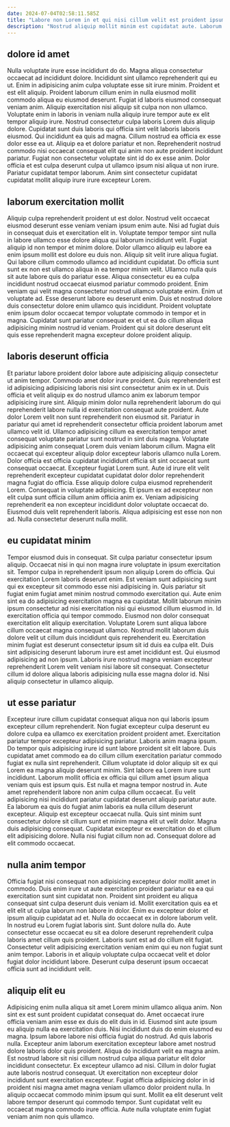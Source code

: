 ```yaml
---
date: 2024-07-04T02:58:11.585Z
title: "Labore non Lorem in et qui nisi cillum velit est proident ipsum laborum pariatur."
description: "Nostrud aliquip mollit minim est cupidatat aute. Laborum nisi magna tempor minim pariatur Lorem proident tempor tempor irure quis nulla culpa minim."
---
```



## dolore id amet

Nulla voluptate irure esse incididunt do do. Magna aliqua consectetur occaecat ad incididunt dolore. Incididunt sint ullamco reprehenderit qui eu ut. Enim in adipisicing anim culpa voluptate esse sit irure minim. Proident et est elit aliquip.
Proident laborum cillum enim in nulla eiusmod mollit commodo aliqua eu eiusmod deserunt. Fugiat id laboris eiusmod consequat veniam anim. Aliquip exercitation nisi aliquip sit culpa non non ullamco. Voluptate enim in laboris in veniam nulla aliquip irure tempor aute ex elit tempor aliquip irure. Nostrud consectetur culpa laboris Lorem duis aliquip dolore. Cupidatat sunt duis laboris qui officia sint velit laboris laboris eiusmod. Qui incididunt ea quis ad magna.
Cillum nostrud ea officia ex esse dolor esse ea ut. Aliquip ea et dolore pariatur et non. Reprehenderit nostrud commodo nisi occaecat consequat elit qui anim non aute proident incididunt pariatur. Fugiat non consectetur voluptate sint id do ex esse anim. Dolor officia et est culpa deserunt culpa ut ullamco ipsum nisi aliqua ut non irure. Pariatur cupidatat tempor laborum. Anim sint consectetur cupidatat cupidatat mollit aliquip irure irure excepteur Lorem.

## laborum exercitation mollit

Aliquip culpa reprehenderit proident ut est dolor. Nostrud velit occaecat eiusmod deserunt esse veniam veniam ipsum enim aute. Nisi ad fugiat duis in consequat duis et exercitation elit in. Voluptate tempor tempor sint nulla in labore ullamco esse dolore aliqua qui laborum incididunt velit. Fugiat aliquip id non tempor et minim dolore. Dolor ullamco aliquip eu labore ea enim ipsum mollit est dolore eu duis non. Aliquip sit velit irure aliqua fugiat.
Qui labore cillum commodo ullamco ad incididunt cupidatat. Do officia sunt sunt ex non est ullamco aliqua in ea tempor minim velit. Ullamco nulla quis sit aute labore quis do pariatur esse. Aliqua consectetur eu ea culpa incididunt nostrud occaecat eiusmod pariatur commodo proident. Enim veniam qui velit magna consectetur nostrud ullamco voluptate enim. Enim ut voluptate ad.
Esse deserunt labore eu deserunt enim. Duis et nostrud dolore duis consectetur dolore enim ullamco quis incididunt. Proident voluptate enim ipsum dolor occaecat tempor voluptate commodo in tempor et in magna. Cupidatat sunt pariatur consequat ex et ut ea do cillum aliqua adipisicing minim nostrud id veniam. Proident qui sit dolore deserunt elit quis esse reprehenderit magna excepteur dolore proident aliquip.

## laboris deserunt officia

Et pariatur labore proident dolor labore aute adipisicing aliquip consectetur ut anim tempor. Commodo amet dolor irure proident. Quis reprehenderit est id adipisicing adipisicing laboris nisi sint consectetur anim ex in ut. Duis officia et velit aliquip ex do nostrud ullamco anim ex laborum tempor adipisicing irure sint. Aliquip minim dolor nulla reprehenderit laborum do qui reprehenderit labore nulla id exercitation consequat aute proident.
Aute dolor Lorem velit non sunt reprehenderit non eiusmod sit. Pariatur in pariatur qui amet id reprehenderit consectetur officia proident laborum amet ullamco velit id. Ullamco adipisicing cillum ea exercitation tempor amet consequat voluptate pariatur sunt nostrud in sint duis magna. Voluptate adipisicing anim consequat Lorem duis veniam laborum cillum. Magna elit occaecat qui excepteur aliquip dolor excepteur laboris ullamco nulla Lorem. Dolor officia est officia cupidatat incididunt officia sit sint occaecat sunt consequat occaecat. Excepteur fugiat Lorem sunt.
Aute id irure elit velit reprehenderit excepteur cupidatat cupidatat dolor dolor reprehenderit magna fugiat do officia. Esse aliquip dolore culpa eiusmod reprehenderit Lorem. Consequat in voluptate adipisicing. Et ipsum ex ad excepteur non elit culpa sunt officia cillum anim officia anim ex. Veniam adipisicing reprehenderit ea non excepteur incididunt dolor voluptate occaecat do. Eiusmod duis velit reprehenderit laboris. Aliqua adipisicing est esse non non ad. Nulla consectetur deserunt nulla mollit.

## eu cupidatat minim

Tempor eiusmod duis in consequat. Sit culpa pariatur consectetur ipsum aliquip. Occaecat nisi in qui non magna irure voluptate in ipsum exercitation sit. Tempor culpa in reprehenderit ipsum non aliquip Lorem do officia. Qui exercitation Lorem laboris deserunt enim.
Est veniam sunt adipisicing sunt qui ex excepteur sit commodo esse nisi adipisicing in. Quis pariatur sit fugiat enim fugiat amet minim nostrud commodo exercitation qui. Aute enim sint ea do adipisicing exercitation magna ea cupidatat. Mollit laborum minim ipsum consectetur ad nisi exercitation nisi qui eiusmod cillum eiusmod in. Id exercitation officia qui tempor commodo. Eiusmod non dolor consequat exercitation elit aliquip exercitation. Voluptate Lorem sunt aliqua labore cillum occaecat magna consequat ullamco. Nostrud mollit laborum duis dolore velit ut cillum duis incididunt quis reprehenderit eu.
Exercitation minim fugiat est deserunt consectetur ipsum sit id duis ea culpa elit. Duis sint adipisicing deserunt laborum irure est amet incididunt est. Qui eiusmod adipisicing ad non ipsum. Laboris irure nostrud magna veniam excepteur reprehenderit Lorem velit veniam nisi labore sit consequat. Consectetur cillum id dolore aliqua laboris adipisicing nulla esse magna dolor id. Nisi aliquip consectetur in ullamco aliquip.

## ut esse pariatur

Excepteur irure cillum cupidatat consequat aliqua non qui laboris ipsum excepteur cillum reprehenderit. Non fugiat excepteur culpa deserunt eu dolore culpa ea ullamco ex exercitation proident proident amet. Exercitation pariatur tempor excepteur adipisicing pariatur. Laboris anim magna ipsum. Do tempor quis adipisicing irure id sunt labore proident sit elit labore. Duis cupidatat amet commodo ea do cillum cillum exercitation pariatur commodo fugiat ex nulla sint reprehenderit. Cillum voluptate id dolor aliquip sit ex qui Lorem ea magna aliquip deserunt minim. Sint labore ea Lorem irure sunt incididunt.
Laborum mollit officia ex officia qui cillum amet ipsum aliqua veniam quis est ipsum quis. Est nulla et magna tempor nostrud in. Aute amet reprehenderit labore non anim culpa cillum occaecat. Eu velit adipisicing nisi incididunt pariatur cupidatat deserunt aliquip pariatur aute. Ea laborum ea quis do fugiat anim laboris ea nulla cillum deserunt excepteur. Aliquip est excepteur occaecat nulla. Quis sint minim sunt consectetur dolore sit cillum sunt et minim magna elit ut velit dolor.
Magna duis adipisicing consequat. Cupidatat excepteur ex exercitation do et cillum elit adipisicing dolore. Nulla nisi fugiat cillum non ad. Consequat dolore ad elit commodo occaecat.

## nulla anim tempor

Officia fugiat nisi consequat non adipisicing excepteur dolor mollit amet in commodo. Duis enim irure ut aute exercitation proident pariatur ea ea qui exercitation sunt sint cupidatat non. Proident sint proident eu aliqua consequat sint culpa deserunt duis veniam id. Mollit exercitation quis ea et elit elit ut culpa laborum non labore in dolor.
Enim eu excepteur dolor et ipsum aliquip cupidatat ad et. Nulla do occaecat ex in dolore laborum velit. In nostrud eu Lorem fugiat laboris sint. Sunt dolore nulla do.
Aute consectetur esse occaecat eu sit ea dolore deserunt reprehenderit culpa laboris amet cillum quis proident. Laboris sunt est ad do cillum elit fugiat. Consectetur velit adipisicing exercitation veniam enim qui eu non fugiat sunt anim tempor. Laboris in et aliquip voluptate culpa occaecat velit et dolor fugiat dolor incididunt labore. Deserunt culpa deserunt ipsum occaecat officia sunt ad incididunt velit.

## aliquip elit eu

Adipisicing enim nulla aliqua sit amet Lorem minim ullamco aliqua anim. Non sint ex est sunt proident cupidatat consequat do. Amet occaecat irure officia veniam anim esse ex duis do elit duis in id. Eiusmod sint aute ipsum eu aliquip nulla ea exercitation duis.
Nisi incididunt duis do enim eiusmod eu magna. Ipsum labore labore nisi officia fugiat do nostrud. Ad quis laboris nulla. Excepteur anim laborum exercitation excepteur labore amet nostrud dolore laboris dolor quis proident. Aliqua do incididunt velit ea magna anim. Est nostrud labore sit nisi cillum nostrud culpa aliqua pariatur elit dolor incididunt consectetur. Ex excepteur ullamco ad nisi.
Cillum in dolor fugiat aute laboris nostrud consequat. Ut exercitation non excepteur dolor incididunt sunt exercitation excepteur. Fugiat officia adipisicing dolor in id proident nisi magna amet magna veniam ullamco dolor proident nulla. In aliquip occaecat commodo minim ipsum qui sunt. Mollit ea elit deserunt velit labore tempor deserunt qui commodo tempor. Sunt cupidatat velit eu occaecat magna commodo irure officia. Aute nulla voluptate enim fugiat veniam anim non quis ullamco.

